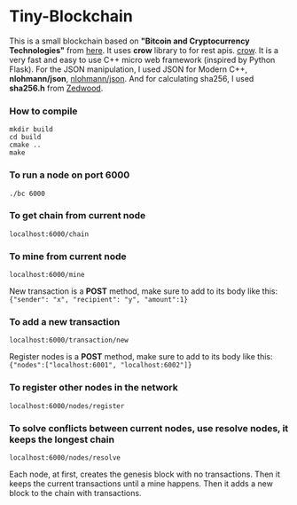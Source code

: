 # Tiny-Blockchain
This is a small blockchain based on **"Bitcoin and Cryptocurrency Technologies"** from [here](https://d28rh4a8wq0iu5.cloudfront.net/bitcointech/readings/princeton_bitcoin_book.pdf). It uses **crow** library to for rest apis. [crow](https://github.com/ipkn/crow). It is a very fast and easy to use C++ micro web framework (inspired by Python Flask). For the JSON manipulation, I used JSON for Modern C++, **nlohmann/json**, [nlohmann/json](https://github.com/nlohmann/json). And for calculating sha256, I used **sha256.h** from [Zedwood](http://zedwood.com/).

### How to compile
```
mkdir build
cd build
cmake ..
make
```

### To run a node on port 6000
```
./bc 6000
```

### To get chain from current node
```
localhost:6000/chain
```

### To mine from current node
```
localhost:6000/mine
```

New transaction is a **POST** method, make sure to add to its body like this:
```{"sender": "x", "recipient": "y", "amount":1}```
### To add a new transaction
```
localhost:6000/transaction/new
```

Register nodes is a **POST** method, make sure to add to its body like this:
```{"nodes":["localhost:6001", "localhost:6002"]}```
### To register other nodes in the network
```
localhost:6000/nodes/register
```

### To solve conflicts between current nodes, use resolve nodes, it keeps the longest chain
```
localhost:6000/nodes/resolve
```

Each node, at first, creates the genesis block with no transactions. Then it keeps the current transactions until a mine happens. Then it adds a new block to the chain with transactions.



